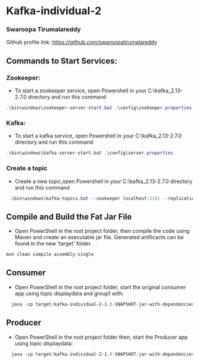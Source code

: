 # Kafka-individual-2

### Swaroopa Tirumalareddy
Github profile link: https://github.com/swaroopatirumalareddy 

## Commands to Start Services:
### Zookeeper:
- To start a zookeeper service, open Powershell in your C:\kafka_2.13-2.7.0 directory and run this command

```Powershell
.\bin\windows\zookeeper-server-start.bat .\config\zookeeper.properties
```

### Kafka:
- To start a kafka service, open Powershell in your C:\kafka_2.13-2.7.0 directory and run this command

```Powershell
.\bin\windows\kafka-server-start.bat .\config\server.properties
```
### Create a topic
- Create a new topic,open Powershell in your C:\kafka_2.13-2.7.0 directory and run this command

```PowerShell
 .\bin\windows\kafka-topics.bat --zookeeper localhost:2181 --replication-factor 1 --partitions 1 --create --topic displaydata
```
## Compile and Build the Fat Jar File

- Open PowerShell in the root project folder, then compile the code using Maven and create an executable jar file. Generated artificacts can be found in the new 'target' folder.

```PowerShell
mvn clean compile assembly:single
```
## Consumer

- Open PowerShell in the root project folder, start the original consumer app using topic displaydata and group1 with:

```PowerShell
  java -cp target/kafka-individual-2-1.0-SNAPSHOT-jar-with-dependencies.jar edu.nwmissouri.bigdata.swaroopa.Consumer displaydata group1
```
## Producer

- Open PowerShell in the root project folder then, start the Producer app using topic displaydata:

```PowerShell
  java -cp target/kafka-individual-2-1.0-SNAPSHOT-jar-with-dependencies.jar edu.nwmissouri.bigdata.swaroopa.ProducerBySwaroopa displaydata
```
